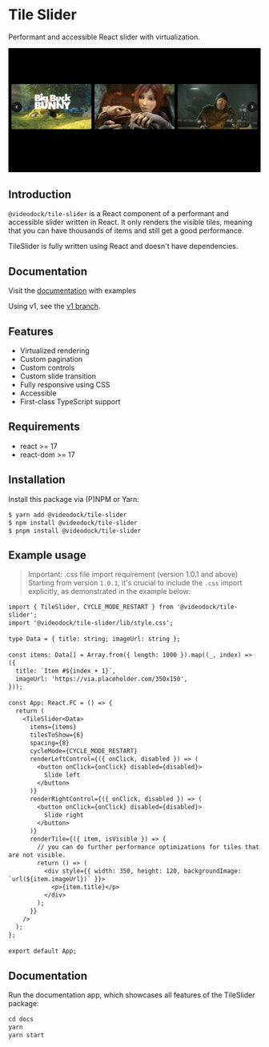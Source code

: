 # Tile Slider

Performant and accessible React slider with virtualization.

<img src="img/tile-slider.png" alt="TileSlider component on a dark background">

## Introduction

`@videodock/tile-slider` is a React component of a performant and accessible slider written in React.
It only renders the visible tiles, meaning that you can have thousands of items and still get a good performance.

TileSlider is fully written using React and doesn't have dependencies. 

## Documentation

Visit the [documentation](https://videodock.github.io/tile-slider/) with examples

Using v1, see the [v1 branch](https://github.com/Videodock/tile-slider/tree/v1).

## Features

- Virtualized rendering
- Custom pagination
- Custom controls
- Custom slide transition
- Fully responsive using CSS
- Accessible
- First-class TypeScript support 

## Requirements

- react >= 17
- react-dom >= 17

## Installation

Install this package via (P)NPM or Yarn: 

```shell
$ yarn add @videodock/tile-slider
$ npm install @videodock/tile-slider
$ pnpm install @videodock/tile-slider
```

## Example usage

> Important: .css file import requirement (version 1.0.1 and above)
> Starting from version `1.0.1`, it's crucial to include the `.css` import explicitly, as demonstrated in the example below:

```tsx
import { TileSlider, CYCLE_MODE_RESTART } from '@videodock/tile-slider';
import '@videodock/tile-slider/lib/style.css';

type Data = { title: string; imageUrl: string };

const items: Data[] = Array.from({ length: 1000 }).map((_, index) => ({
  title: `Item #${index + 1}`,
  imageUrl: 'https://via.placeholder.com/350x150',
}));

const App: React.FC = () => {
  return (
    <TileSlider<Data>
      items={items}
      tilesToShow={6}
      spacing={8}
      cycleMode={CYCLE_MODE_RESTART}
      renderLeftControl={({ onClick, disabled }) => (
        <button onClick={onClick} disabled={disabled}>
          Slide left
        </button>
      )}
      renderRightControl={({ onClick, disabled }) => (
        <button onClick={onClick} disabled={disabled}>
          Slide right
        </button>
      )}
      renderTile={({ item, isVisible }) => {
        // you can do further performance optimizations for tiles that are not visible.
        return () => (
          <div style={{ width: 350, height: 120, backgroundImage: `url(${item.imageUrl})` }}>
            <p>{item.title}</p>
          </div>
        );
      }}
    />
  );
};

export default App;
```

## Documentation

Run the documentation app, which showcases all features of the TileSlider package:

```shell
cd docs
yarn
yarn start
```

